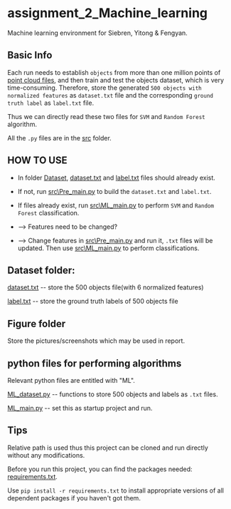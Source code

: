 # assignment_2_Machine_learning
Machine learning environment for Siebren, Yitong & Fengyan.

## Basic Info
Each run needs to establish `objects` from more than one million points of [point cloud files](https://github.com/siebren014/assignment_2_Machine_learning/tree/master/scene_objects/scene_objects/data), and then train and test the objects dataset, which is very time-consuming. Therefore, store the generated `500 objects with normalized features` as `dataset.txt` file and the corresponding `ground truth label` as `label.txt` file. 

Thus we can directly read these two files for `SVM` and `Random Forest` algorithm.

All the `.py` files are in the [src](https://github.com/siebren014/assignment_2_Machine_learning/tree/master/src) folder.

## HOW TO USE

* In folder [Dataset](https://github.com/siebren014/assignment_2_Machine_learning/tree/master/dataset), 
[dataset.txt](https://github.com/siebren014/assignment_2_Machine_learning/blob/master/dataset/dataset.txt) and 
[label.txt](https://github.com/siebren014/assignment_2_Machine_learning/blob/master/dataset/label.txt) files should already exist.

* If not, run
[src\Pre_main.py](https://github.com/siebren014/assignment_2_Machine_learning/blob/master/src/Pre_main.py) to build the `dataset.txt` and `label.txt`.

* If files already exist, run [src\ML_main.py](https://github.com/siebren014/assignment_2_Machine_learning/blob/master/src/ML_main.py) to perform `SVM` and `Random Forest` classification.

* --> Features need to be changed?

* --> Change features in [src\Pre_main.py](https://github.com/siebren014/assignment_2_Machine_learning/blob/master/src/Pre_main.py) and run it, `.txt` files will be updated.
Then use [src\ML_main.py](https://github.com/siebren014/assignment_2_Machine_learning/blob/master/src/ML_main.py) to perform classifications.

## Dataset folder:

[dataset.txt](https://github.com/siebren014/assignment_2_Machine_learning/blob/master/Dataset/dataset.txt)
-- store the 500 objects file(with 6 normalized features)

[label.txt](https://github.com/siebren014/assignment_2_Machine_learning/blob/master/Dataset/label.txt)
-- store the ground truth labels of 500 objects file

## Figure folder

Store the pictures/screenshots which may be used in report.

## python files for performing algorithms

Relevant python files are entitled with "ML".

[ML_dataset.py](https://github.com/siebren014/assignment_2_Machine_learning/blob/master/ML_dataset.py) -- functions to store 500 objects and labels as `.txt` files.

[ML_main.py](https://github.com/siebren014/assignment_2_Machine_learning/blob/master/ML_main.py) -- set this as startup project and run.

## Tips

Relative path is used thus this project can be cloned and run directly without any modifications.

Before you run this project, you can find the packages needed: 
[requirements.txt](https://github.com/siebren014/assignment_2_Machine_learning/blob/master/requirements.txt).

Use `pip install -r requirements.txt` to install appropriate versions of all dependent packages if you haven't got them.

